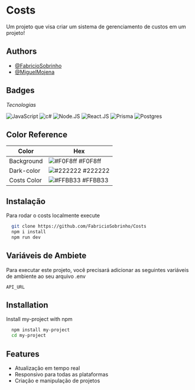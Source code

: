 
# Costs

Um projeto que visa criar um sistema de gerenciamento de custos em um projeto!


## Authors

- [@FabricioSobrinho](https://www.github.com/FabricioSobrinho)
- [@MiguelMojena](https://www.github.com/miguelmojena)


## Badges
*Tecnologias*

![JavaScript](https://img.shields.io/badge/-JavaScript-0D1117?style=for-the-badge&logo=javascript&textColor=0D1117)
![c#](https://img.shields.io/badge/-Csharp-0D1117?style=for-the-badge&logo=csharp&textColor=0D1117)
![Node.JS](https://img.shields.io/badge/-Node.JS-0D1117?style=for-the-badge&logo=node.js&textColor=0D1117)
![React.JS](https://img.shields.io/badge/-React.JS-0D1117?style=for-the-badge&logo=react&textColor=0D1117)
![Prisma](https://img.shields.io/badge/-Prisma-0D1117?style=for-the-badge&logo=prisma&textColor=0D1117)
![Postgres](https://img.shields.io/badge/-Postgres-0D1117?style=for-the-badge&logo=postgresql&textColor=0D1117)
## Color Reference

| Color             | Hex                                                                |
| ----------------- | ------------------------------------------------------------------ |
| Background | ![#F0F8ff](https://via.placeholder.com/10/F0F8ff?text=+) #F0F8ff |
| Dark-color | ![#222222](https://via.placeholder.com/10/222222?text=+) #222222 |
| Costs Color | ![#FFBB33](https://via.placeholder.com/10/FFBB33?text=+) #FFBB33 |


## Instalação

Para rodar o costs localmente execute

```bash
  git clone https://github.com/FabricioSobrinho/Costs
  npm i install
  npm run dev
```


## Variáveis de Ambiete

Para executar este projeto, você precisará adicionar as seguintes variáveis ​​de ambiente ao seu arquivo .env

`API_URL`


## Installation

Install my-project with npm

```bash
  npm install my-project
  cd my-project
```
    
## Features

- Atualização em tempo real
- Responsivo para todas as plataformas
- Criação e manipulação de projetos 


